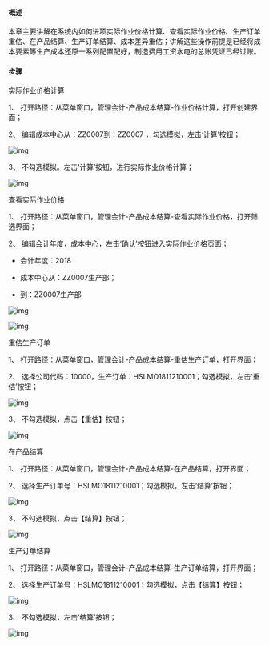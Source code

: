 #### **概述**

本章主要讲解在系统内如何进项实际作业价格计算、查看实际作业价格、生产订单重估、在产品结算、生产订单结算、成本差异重估；讲解这些操作前提是已经将成本要素等生产成本还原一系列配置配好，制造费用工资水电的总账凭证已经过账。

#### **步骤**

实际作业价格计算

1、 打开路径：从菜单窗口，管理会计-产品成本结算-作业价格计算，打开创建界面；

2、 编辑成本中心从：ZZ0007到：ZZ0007 ，勾选模拟，左击‘计算’按钮；

![img](images/yw7.1.png) 

3、 不勾选模拟。左击‘计算’按钮，进行实际作业价格计算；

![img](images/yw7.2.png) 

查看实际作业价格

1、 打开路径：从菜单窗口，管理会计-产品成本结算-查看实际作业价格，打开筛选界面；

2、 编辑会计年度，成本中心，左击‘确认’按钮进入实际作业价格页面；

- 会计年度：2018

- 成本中心从：ZZ0007生产部；

- 到：ZZ0007生产部

![img](images/yw7.3.png) 

![img](images/yw7.4.png) 

重估生产订单

1、 打开路径：从菜单窗口，管理会计-产品成本结算-重估生产订单，打开界面；

2、 选择公司代码：10000，生产订单：HSLMO1811210001；勾选模拟，左击‘重估’按钮；

![img](images/yw7.5.png) 

3、 不勾选模拟，点击【重估】按钮；

![img](images/yw7.6.png) 

在产品结算

1、 打开路径：从菜单窗口，管理会计-产品成本结算-在产品结算，打开界面；

2、 选择生产订单号：HSLMO1811210001；勾选模拟，左击‘结算’按钮；

![img](images/yw7.7.png) 

3、 不勾选模拟，点击【结算】按钮；

![img](images/yw7.8.png) 

生产订单结算

1、 打开路径：从菜单窗口，管理会计-产品成本结算-生产订单结算，打开界面；

2、 选择生产订单号：HSLMO1811210001；勾选模拟，点击【结算】按钮；

![img](images/yw7.9.png) 

3、 不勾选模拟，左击‘结算’按钮；

![img](images/yw7.10.png)